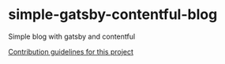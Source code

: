 # simple-gatsby-contentful-blog
Simple blog with gatsby and contentful

[Contribution guidelines for this project](/simple-gatsby-blog-contentful.png)
